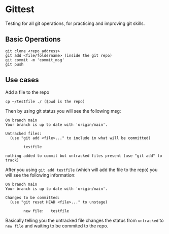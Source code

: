 # Gittest
Testing for all git operations, for practicing and improving git skills.

## Basic Operations
```
git clone <repo_address>
git add <file/foldername> (inside the git repo)
git commit -m 'commit_msg'
git push
```
## Use cases
Add a file to the repo
```
cp ~/testfile ./ ($pwd is the repo)
```
Then by using git status you will see the following msg:
```
On branch main
Your branch is up to date with 'origin/main'.

Untracked files:
  (use "git add <file>..." to include in what will be committed)

        testfile

nothing added to commit but untracked files present (use "git add" to track)
```
After you using `git add testfile` (which will add the file to the repo) you will see the following information:
```
On branch main
Your branch is up to date with 'origin/main'.

Changes to be committed:
  (use "git reset HEAD <file>..." to unstage)

        new file:   testfile
```
Basically telling you the untracked file changes the status from `untracked` to `new file` and waiting to be commited to the repo. 

